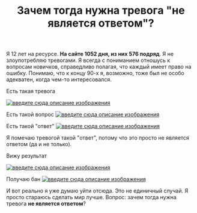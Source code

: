 ﻿---
title: "Зачем тогда нужна тревога &quot;не является ответом&quot;?"
se.owner.user_id: 1934
se.owner.display_name: "void"
se.owner.link: "https://ru.meta.stackoverflow.com/users/1934/void"
se.link: "https://ru.meta.stackoverflow.com/questions/12817/%d0%97%d0%b0%d1%87%d0%b5%d0%bc-%d1%82%d0%be%d0%b3%d0%b4%d0%b0-%d0%bd%d1%83%d0%b6%d0%bd%d0%b0-%d1%82%d1%80%d0%b5%d0%b2%d0%be%d0%b3%d0%b0-%d0%bd%d0%b5-%d1%8f%d0%b2%d0%bb%d1%8f%d0%b5%d1%82%d1%81%d1%8f-%d0%be%d1%82%d0%b2%d0%b5%d1%82%d0%be%d0%bc"
se.question_id: 12817
se.post_type: question
---
<p>Я 12 лет на ресурсе. <strong>На сайте 1052 дня, из них 576 подряд</strong>. Я не злоупотребляю тревогами. Я всегда с пониманием отношусь к вопросам новичков, справедливо полагая, что каждый имеет право на ошибку. Понимаю, что к концу 90-х я, возможно, тоже был не особо адекватен, когда чем-то интересовался.</p>
<p>Есть такая тревога</p>
<p><a href="https://i.stack.imgur.com/aGymq.png" rel="nofollow noreferrer"><img src="https://i.stack.imgur.com/aGymq.png" alt="введите сюда описание изображения" /></a></p>
<p>Есть такой вопрос
<a href="https://i.stack.imgur.com/iUJAl.png" rel="nofollow noreferrer"><img src="https://i.stack.imgur.com/iUJAl.png" alt="введите сюда описание изображения" /></a></p>
<p>Есть такой &quot;ответ&quot;
<a href="https://i.stack.imgur.com/TZAIz.png" rel="nofollow noreferrer"><img src="https://i.stack.imgur.com/TZAIz.png" alt="введите сюда описание изображения" /></a></p>
<p>Я помечаю тревогой такой &quot;ответ&quot;, потому что это просто не является ответом (да и не только).</p>
<p>Вижу результат</p>
<p><a href="https://i.stack.imgur.com/7fcbm.png" rel="nofollow noreferrer"><img src="https://i.stack.imgur.com/7fcbm.png" alt="введите сюда описание изображения" /></a></p>
<p>Получаю бан
<a href="https://i.stack.imgur.com/g4CmM.png" rel="nofollow noreferrer"><img src="https://i.stack.imgur.com/g4CmM.png" alt="введите сюда описание изображения" /></a></p>
<p>И вот реально я уже думаю уйти отсюда.
Это не единичный случай. Я просто стараюсь сделать мир лучше.
Вопрос: зачем тогда нужна тревога <strong>не является ответом</strong>?</p>
